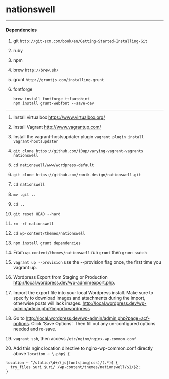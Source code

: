 nationswell
===========

-----
#### Dependencies

1. git `http://git-scm.com/book/en/Getting-Started-Installing-Git`

2. ruby

3. npm

4. brew `http://brew.sh/`

5. grunt `http://gruntjs.com/installing-grunt`

6. fontforge
   ````
   brew install fontforge ttfautohint
   npm install grunt-webfont --save-dev
   ````

-----

1. Install virtualbox https://www.virtualbox.org/

2. Install Vagrant
   http://www.vagrantup.com/

3. Install the vagrant-hostsupdater plugin `vagrant plugin install vagrant-hostsupdater`

4. `git clone https://github.com/10up/varying-vagrant-vagrants nationswell`

5. `cd nationswell/www/wordpress-default`

6. `git clone https://github.com/ronik-design/nationswell.git`

7. `cd nationswell`

8. `mv .git ..`

9. `cd ..`

10. `git reset HEAD --hard`

11. `rm -rf nationswell`

12. `cd wp-content/themes/nationswell` 

13. `npm install grunt dependencies`

14. From `wp-content/themes/nationswell` run `grunt` then `grunt watch`

15. `vagrant up --provision` use the --provision flag once, the first time you vagrant up.

16. Wordpress Export from Staging or Production http://local.wordpress.dev/wp-admin/export.php.

17. Import the export file into your local Wordpress install. Make sure to specify to download images and attachments during the import, otherwise posts will lack images. 
   http://local.wordpress.dev/wp-admin/admin.php?import=wordpress

18. Go to http://local.wordpress.dev/wp-admin/admin.php?page=acf-options. Click 'Save Options'. Then fill out any un-configured options needed and re-save.

19. `vagrant ssh`, then access `/etc/nginx/nginx-wp-common.conf`

20. Add this nginx location directive to nginx-wp-common.conf directly above `location ~ \.php$ {`

````
location ~ ^/static/\d+/(js|fonts|img|css)/(.*)$ {
  try_files $uri $uri/ /wp-content/themes/nationswell/$1/$2;
}
````
